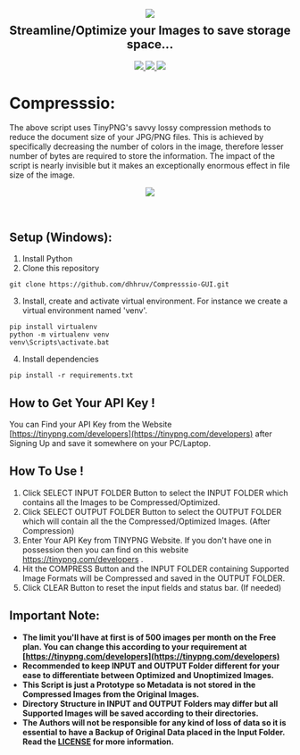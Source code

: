 <p align="center">
  <img src="https://user-images.githubusercontent.com/72680045/100545837-fbb54e80-3283-11eb-92ce-c82ed48f19e9.png">
  <h2 align="center" style="margin-top: -4px !important;">Streamline/Optimize your Images to save storage space...</h2>
  <p align="center">
    <a href="https://github.com/dhhruv/Compresssio/blob/master/LICENSE">
      <img src="https://img.shields.io/badge/license-MIT-blue.svg">
    </a>
    <a href="https://www.python.org/">
    	<img src="https://img.shields.io/badge/python-v3.8-blue.svg">
    </a>
    <a href="https://www.python.org/">
      <img src="http://hits.dwyl.com/dhhruv/Compresssio-GUI.svg)">
    </a>
  </p>
</p>

# Compresssio:

The above script uses TinyPNG's savvy lossy compression methods to reduce the document size of your JPG/PNG files. This is achieved by specifically decreasing the number of colors in the image, therefore lesser number of bytes are required to store the information. The impact of the script is nearly invisible but it makes an exceptionally enormous effect in file size of the image.

<p align="center">
	<img src="https://user-images.githubusercontent.com/72680045/101976890-ab6cc200-3c6f-11eb-944f-a49c3533a6f7.PNG">
</p>
<br>

## Setup (Windows):

1. Install Python
2. Clone this repository
```
git clone https://github.com/dhhruv/Compresssio-GUI.git
```

3. Install, create and activate virtual environment.
For instance we create a virtual environment named 'venv'.
```
pip install virtualenv
python -m virtualenv venv
venv\Scripts\activate.bat
```

4. Install dependencies
```
pip install -r requirements.txt
```

## How to Get Your API Key !

You can Find your API Key from the Website [https://tinypng.com/developers](https://tinypng.com/developers) after Signing Up and save it somewhere on your PC/Laptop.


## How To Use !
1.	Click SELECT INPUT FOLDER Button to select the INPUT FOLDER which contains all the Images to be Compressed/Optimized.
2.	Click SELECT OUTPUT FOLDER Button to select the OUTPUT FOLDER which will contain all the the Compressed/Optimized Images. (After Compression)
3.	Enter Your API Key from TINYPNG Website. If you don't have one in possession then you can find on this website https://tinypng.com/developers .
4.	Hit the COMPRESS Button and the INPUT FOLDER containing Supported Image Formats will be Compressed and saved in the OUTPUT FOLDER.
5.	Click CLEAR Button to reset the input fields and status bar. (If needed)

## Important Note:

-	**The limit you'll have at first is of 500 images per month on the Free plan. You can change this according to your requirement at [https://tinypng.com/developers](https://tinypng.com/developers)**
-	**Recommended to keep INPUT and OUTPUT Folder different for your ease to differentiate between Optimized and Unoptimized Images.**
-	**This Script is just a Prototype so Metadata is not stored in the Compressed Images from the Original Images.**
-	**Directory Structure in INPUT and OUTPUT Folders may differ but all Supported Images will be saved according to their directories.**
-	**The Authors will not be responsible for any kind of loss of data so it is essential to have a Backup of Original Data placed in the Input Folder. Read the [LICENSE](https://github.com/dhhruv/Compresssio-GUI/blob/master/LICENSE) for more information.**
